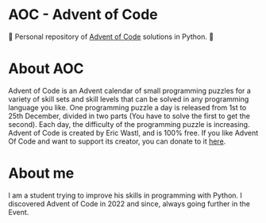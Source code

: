 # AOC - Advent of Code
🎄 Personal repository of [Advent of Code](https://adventofcode.com) solutions in Python. 🎄

# About AOC
Advent of Code is an Advent calendar of small programming puzzles for a variety of skill sets and skill levels that can be solved in any programming language you like. One programming puzzle a day is released from 1st to 25th December, divided in two parts (You have to solve the first to get the second). Each day, the difficulty of the programming puzzle is increasing. Advent of Code is created by Eric Wastl, and is 100% free. If you like Advent Of Code and want to support its creator, you can donate to it [here](https://adventofcode.com/2022/support).

# About me 
I am a student trying to improve his skills in programming with Python. I discovered Advent of Code in 2022 and since, always going further in the Event.
